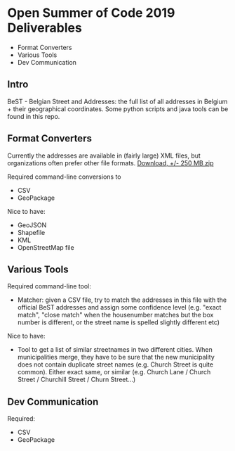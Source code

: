 # Open Summer of Code 2019 Deliverables

* Format Converters
* Various Tools
* Dev Communication

## Intro

BeST - Belgian Street and Addresses: the full list of all addresses in Belgium + their geographical coordinates.
Some python scripts and java tools can be found in this repo.

## Format Converters

Currently the addresses are available in (fairly large) XML files, but organizations often prefer other file formats.
[Download, +/- 250 MB zip](https://opendata.bosa.be/index.nl.html)

Required command-line conversions to

* CSV
* GeoPackage

Nice to have:

* GeoJSON
* Shapefile
* KML
* OpenStreetMap file

## Various Tools

Required command-line tool:

* Matcher: given a CSV file, try to match the addresses in this file with the official BeST addresses and assign some confidence level (e.g. "exact match", "close match" when the housenumber matches but the box number is different, or the street name is spelled slightly different etc)

Nice to have:

* Tool to get a list of similar streetnames in two different cities.
When municipalities merge, they have to be sure that the new municipality does not contain duplicate street names (e.g. Church Street is quite common).
Either exact same, or similar (e.g. Church Lane / Church Street / Churchill Street / Churn Street...)

## Dev Communication

Required:

* CSV
* GeoPackage
